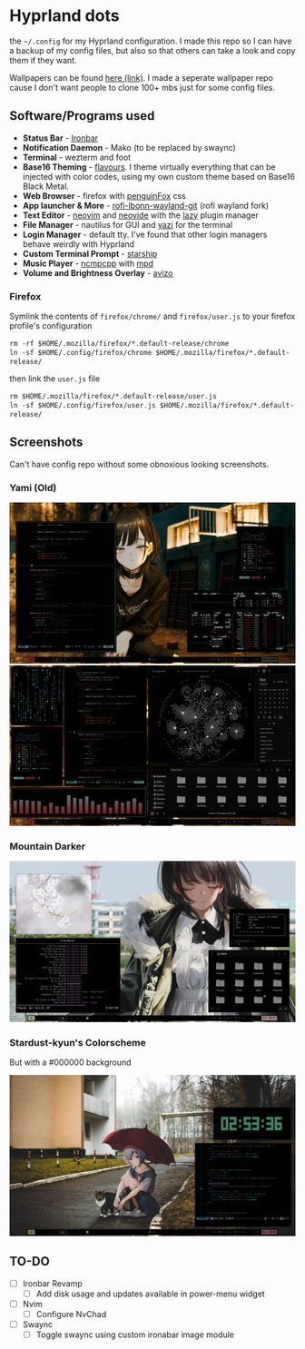# Hyprland dots

the `~/.config` for my Hyprland configuration. I made this repo so I can have a backup of my config files, but also so that others can take a look and copy them if they want.

Wallpapers can be found [here (link)](https://github.com/Zakar98k/wallpapers). I made a seperate wallpaper repo cause I don't want people to clone 100+ mbs just for some config files.

## Software/Programs used

- **Status Bar** - [Ironbar](https://github.com/JakeStanger/ironbar)
- **Notification Daemon** - Mako (to be replaced by swaync)
- **Terminal** - wezterm and foot
- **Base16 Theming** - [flavours](https://github.com/Misterio77/flavours). I theme virtually everything that can be injected with color codes, using my own custom theme based on Base16 Black Metal.
- **Web Browser** - firefox with [penguinFox](https://github.com/p3nguin-kun/penguinFox) css
- **App launcher & More** - [rofi-lbonn-wayland-git](https://github.com/lbonn/rofi) (rofi wayland fork)
- **Text Editor** - [neovim](https://neovim.io/) and [neovide](https://neovide.dev/) with the [lazy](https://github.com/folke/lazy.nvim) plugin manager
- **File Manager** - nautilus for GUI and [yazi](https://github.com/sxyazi/yazi) for the terminal
- **Login Manager** - default tty. I've found that other login managers behave weirdly with Hyprland
- **Custom Terminal Prompt** - [starship](https://starship.rs/)
- **Music Player** - [ncmpcpp](https://github.com/ncmpcpp/ncmpcpp) with [mpd](https://github.com/MusicPlayerDaemon/MPD)
- **Volume and Brightness Overlay** - [avizo](https://github.com/misterdanb/avizo)

### Firefox

Symlink the contents of `firefox/chrome/` and `firefox/user.js` to your firefox profile's configuration

```
rm -rf $HOME/.mozilla/firefox/*.default-release/chrome
ln -sf $HOME/.config/firefox/chrome $HOME/.mozilla/firefox/*.default-release/
```

then link the `user.js` file

```
rm $HOME/.mozilla/firefox/*.default-release/user.js
ln -sf $HOME/.config/firefox/user.js $HOME/.mozilla/firefox/*.default-release/
```

## Screenshots

Can't have config repo without some obnoxious looking screenshots.

### Yami (Old)

![neofetch](/screenshots/yami-1.png)
![tiled](/screenshots/yami-2.png)

### Mountain Darker

![ncmpcpp-cava-ttyclock](/screenshots/mountain-darker-1.png)

### Stardust-kyun's Colorscheme
But with a #000000 background

![nvim-with-clock](/screenshots/stardust-kyun-1.png)

## TO-DO

- [ ] Ironbar Revamp
  - [ ] Add disk usage and updates available in power-menu widget
- [ ] Nvim
  - [ ] Configure NvChad
- [ ] Swaync
  - [ ] Toggle swaync using custom ironabar image module

<!-- - [x] Add flavours themes and schemes to `flavours/` directory -->
<!-- - [x] Add wallpapers matching the theme of the desktop -->
<!-- - [x] Add screenshots of the desktop and embed them in here -->
<!-- - [x] Wofi css -->
<!-- - [x] Add a clipboarad manager -->
<!-- - [x] Add foot conf -->
<!-- - [x] Configure special workspaces in `~/.config/hypr/hyprbinds.conf` -->
<!-- - [ ] Revamp waybar -->
<!-- - [ ] Add system notifications when changing volume and brightness through binds and eww widgets -->
<!-- - [ ] Configure swayosd -->
<!-- - [ ] Configure wlogout -->
<!-- - [ ] Configure gtk-lock -->
<!-- - [ ] Configure sddm theme (corners) -->
<!-- - [ ] Update the screenshots -->
